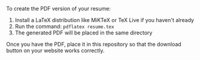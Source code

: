 To create the PDF version of your resume:

1. Install a LaTeX distribution like MiKTeX or TeX Live if you haven't already
2. Run the command: `pdflatex resume.tex`
3. The generated PDF will be placed in the same directory

Once you have the PDF, place it in this repository so that the download button on your website works correctly.
